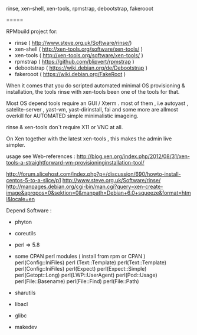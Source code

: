 rinse, xen-shell, xen-tools, rpmstrap, debootstrap, fakerooot

=====

RPMbuild project for:

- rinse ( http://www.steve.org.uk/Software/rinse/)
- xen-shell ( http://xen-tools.org/software/xen-tools/ )
- xen-tools ( http://xen-tools.org/software/xen-tools/ )
- rpmstrap ( https://github.com/blipvert/rpmstrap )
- debootstrap ( https://wiki.debian.org/de/Debootstrap )
- fakerooot ( https://wiki.debian.org/FakeRoot )


When it comes that you do scripted automated minimal OS provisioning & installation, 
the tools rinse with xen-tools been one of  the  tools for that.

Most OS depend tools require an GUI  / Xterm .
most of them , i.e  autoyast , satelite-server , yast-vm, yast-dirinstall, fai and some more
are allmost overkill  for AUTOMATED simple minimalistic imageing. 

rinse & xen-tools  don´t require X11 or VNC at all.

On Xen together with the latest xen-tools , this makes the admin live simpler.


usage see  Web-references :
http://blog.xen.org/index.php/2012/08/31/xen-tools-a-straightforward-vm-provisioninginstallation-tool/

http://forum.slicehost.com/index.php?p=/discussion/690/howto-install-centos-5-to-a-slice/p1
http://www.steve.org.uk/Software/rinse/
http://manpages.debian.org/cgi-bin/man.cgi?query=xen-create-image&apropos=0&sektion=0&manpath=Debian+6.0+squeeze&format=html&locale=en


Depend Software :

- phyton 
- coreutils
- perl => 5.8
- some CPAN perl modules ( install from rpm or CPAN )
     perl(Config::IniFiles)
     perl (Text::Template)
     perl(Text::Template)
     perl(Config::IniFiles)
     perl(Expect) perl(Expect::Simple)
     perl(Getopt::Long)
     perl(LWP::UserAgent)
     perl(Pod::Usage)
     perl(File::Basename)
     perl(File::Find)
     perl(File::Path)

- sharutils
- libacl
- glibc
- makedev

